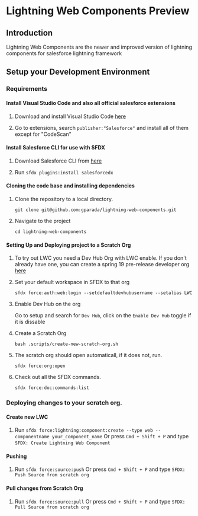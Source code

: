 # Lightning Web Components Preview

## Introduction

Lightning Web Components are the newer and improved version of lightning components for salesforce lightning framework

## Setup your Development Environment

### Requirements

#### Install Visual Studio Code and also all official salesforce extensions

1. Download and install Visual Studio Code [here](https://code.visualstudio.com/download)

2. Go to extensions, search `publisher:"Salesforce"` and install all of them except for "CodeScan"

#### Install Salesforce CLI for use with SFDX

1. Download Salesforce CLI from [here](https://developer.salesforce.com/tools/sfdxcli)

2. Run `sfdx plugins:install salesforcedx`

#### Cloning the code base and installing dependencies

1. Clone the repository to a local directory.

    `git clone git@github.com:gparada/lightning-web-components.git`

2. Navigate to the project

    `cd lightning-web-components`

#### Setting Up and Deploying project to a Scratch Org

1. To try out LWC you need a Dev Hub Org with LWC enable. If you don't already have one, you can create a spring 19 pre-release developer org [here](https://www.salesforce.com/form/signup/prerelease-spring19/)

2. Set your default workspace in SFDX to that org

    `sfdx force:auth:web:login --setdefaultdevhubusername --setalias LWC`

3. Enable Dev Hub on the org

    Go to setup and search for `Dev Hub`, click on the `Enable Dev Hub` toggle if it is dissable 

4. Create a Scratch Org

    `bash .scripts/create-new-scratch-org.sh`

5. The scratch org should open automaticall, if it does not, run.

    `sfdx force:org:open`

6. Check out all the SFDX commands.

    `sfdx force:doc:commands:list`

### Deploying changes to your scratch org.

#### Create new LWC

1. Run `sfdx force:lightning:component:create --type web --componentname your_component_name` Or press `Cmd + Shift + P` and type `SFDX: Create Lightning Web Component`

#### Pushing

1. Run `sfdx force:source:push` Or press `Cmd + Shift + P` and type `SFDX: Push Source from scratch org`

#### Pull changes from Scratch Org

1. Run `sfdx force:source:pull` Or press `Cmd + Shift + P` and type `SFDX: Pull Source from scratch org`